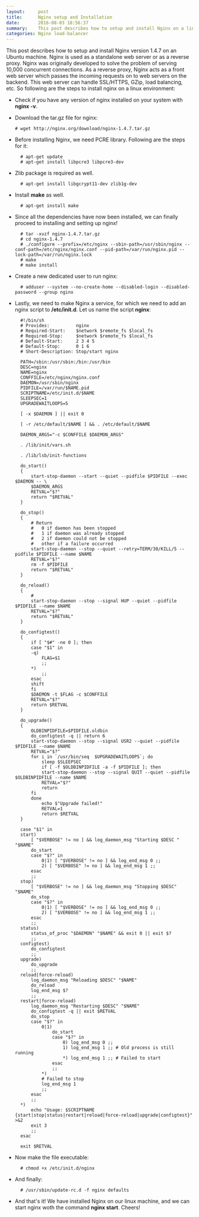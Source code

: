 ```yaml
---
layout:     post
title:      Nginx setup and Installation
date:       2016-08-03 18:56:37
summary:    This post describes how to setup and install Nginx on a linux (Ubuntu) server.
categories: Nginx load-balancer
---
```


This post describes how to setup and install Nginx version 1.4.7 on an Ubuntu machine. Nginx is used as a standalone web server or as a reverse proxy. Nginx was originally developed to solve the problem of serving 10,000 concurrent connections. As a reverse proxy, Nginx acts as a front web server which passes the incoming requests on to web servers on the backend. This web server can handle SSL/HTTPS, GZip, load balancing, etc.
So following are the steps to install nginx on a linux environment:

- Check if you have any version of nginx installed on your system with <b>nginx -v</b>.

- Download the tar.gz file for nginx:

	```
	# wget http://nginx.org/download/nginx-1.4.7.tar.gz
	```

- Before installing Nginx, we need PCRE library. Following are the steps for it:

		# apt-get update
		# apt-get install libpcre3 libpcre3-dev

- Zlib package is required as well.

		# apt-get install libgcrypt11-dev zlib1g-dev

- Install <b>make</b> as well.

		# apt-get install make

- Since all the dependencies have now been installed, we can finally proceed to installing and setting up nginx!

		# tar -xvzf nginx-1.4.7.tar.gz
		# cd nginx-1.4.7
		# ./configure --prefix=/etc/nginx --sbin-path=/usr/sbin/nginx --conf-path=/etc/nginx/nginx.conf --pid-path=/var/run/nginx.pid --lock-path=/var/run/nginx.lock
		# make
		# make install

- Create a new dedicated user to run nginx:

		# adduser --system --no-create-home --disabled-login --disabled-password --group nginx

- Lastly, we need to make Nginx a service, for which we need to add an nginx script to <b>/etc/init.d</b>. Let us name the script <b>nginx</b>:

		#!/bin/sh
		# Provides:          nginx
		# Required-Start:    $network $remote_fs $local_fs 
		# Required-Stop:     $network $remote_fs $local_fs
		# Default-Start:     2 3 4 5
		# Default-Stop:      0 1 6
		# Short-Description: Stop/start nginx

		PATH=/sbin:/usr/sbin:/bin:/usr/bin
		DESC=nginx
		NAME=nginx
		CONFFILE=/etc/nginx/nginx.conf
		DAEMON=/usr/sbin/nginx
		PIDFILE=/var/run/$NAME.pid
		SCRIPTNAME=/etc/init.d/$NAME
		SLEEPSEC=1
		UPGRADEWAITLOOPS=5

		[ -x $DAEMON ] || exit 0

		[ -r /etc/default/$NAME ] && . /etc/default/$NAME

		DAEMON_ARGS="-c $CONFFILE $DAEMON_ARGS"

		. /lib/init/vars.sh

		. /lib/lsb/init-functions

		do_start()
		{
    		start-stop-daemon --start --quiet --pidfile $PIDFILE --exec $DAEMON -- \
        	$DAEMON_ARGS
    		RETVAL="$?"
    		return "$RETVAL"
		}

		do_stop()
		{
    		# Return
    		#   0 if daemon has been stopped
    		#   1 if daemon was already stopped
    		#   2 if daemon could not be stopped
    		#   other if a failure occurred
    		start-stop-daemon --stop --quiet --retry=TERM/30/KILL/5 --pidfile $PIDFILE --name $NAME
    		RETVAL="$?"
    		rm -f $PIDFILE
    		return "$RETVAL"
		}

		do_reload() 
		{
    		#
    		start-stop-daemon --stop --signal HUP --quiet --pidfile $PIDFILE --name $NAME
    		RETVAL="$?"
    		return "$RETVAL"
		}

		do_configtest() 
		{
    		if [ "$#" -ne 0 ]; then
        	case "$1" in
            -q)
                FLAG=$1
                ;;
            *)
                ;;
        	esac
        	shift
    		fi
    		$DAEMON -t $FLAG -c $CONFFILE
    		RETVAL="$?"
    		return $RETVAL
		}

		do_upgrade() 
		{
   			OLDBINPIDFILE=$PIDFILE.oldbin
    		do_configtest -q || return 6
    		start-stop-daemon --stop --signal USR2 --quiet --pidfile $PIDFILE --name $NAME
    		RETVAL="$?"
    		for i in `/usr/bin/seq  $UPGRADEWAITLOOPS`; do
        		sleep $SLEEPSEC
        		if [ -f $OLDBINPIDFILE -a -f $PIDFILE ]; then
            	start-stop-daemon --stop --signal QUIT --quiet --pidfile $OLDBINPIDFILE --name $NAME
            	RETVAL="$?"
            	return
        	fi
    		done
    			echo $"Upgrade failed!"
    			RETVAL=1
    			return $RETVAL
		}

		case "$1" in
    	start)
        	[ "$VERBOSE" != no ] && log_daemon_msg "Starting $DESC " "$NAME"
        	do_start
        	case "$?" in
            	0|1) [ "$VERBOSE" != no ] && log_end_msg 0 ;;
            	2) [ "$VERBOSE" != no ] && log_end_msg 1 ;;
        	esac
        	;;
    	stop)
        	[ "$VERBOSE" != no ] && log_daemon_msg "Stopping $DESC" "$NAME"
        	do_stop
        	case "$?" in
            	0|1) [ "$VERBOSE" != no ] && log_end_msg 0 ;;
            	2) [ "$VERBOSE" != no ] && log_end_msg 1 ;;
        	esac
        	;;
  		status)
        	status_of_proc "$DAEMON" "$NAME" && exit 0 || exit $?
        	;;
  		configtest)
        	do_configtest
        	;;
  		upgrade)
        	do_upgrade
        	;;
  		reload|force-reload)
        	log_daemon_msg "Reloading $DESC" "$NAME"
        	do_reload
        	log_end_msg $?
        	;;
  		restart|force-reload)
        	log_daemon_msg "Restarting $DESC" "$NAME"
        	do_configtest -q || exit $RETVAL
        	do_stop
        	case "$?" in
            	0|1)
                	do_start
                	case "$?" in
                    	0) log_end_msg 0 ;;
                    	1) log_end_msg 1 ;; # Old process is still running
                    	*) log_end_msg 1 ;; # Failed to start
               		esac
                	;;
            	*)
                # Failed to stop
                log_end_msg 1
                ;;
        	esac
        	;;
    	*)
        	echo "Usage: $SCRIPTNAME {start|stop|status|restart|reload|force-reload|upgrade|configtest}" >&2
        	exit 3
        	;;
		esac

		exit $RETVAL

- Now make the file executable:
	
		# chmod +x /etc/init.d/nginx

- And finally:

		# /usr/sbin/update-rc.d -f nginx defaults

- And that's it! We have installed Nginx on our linux machine, and we can start nginx woth the command <b>nginx start</b>. Cheers!
